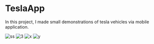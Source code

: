 # TeslaApp

In this project, I made small demonstrations of tesla vehicles via mobile application.

![ss](https://user-images.githubusercontent.com/73845925/131028329-21488da3-2470-4d7d-aa6f-72f9c6e28df1.png)
![3](https://user-images.githubusercontent.com/73845925/131024961-35d33fae-fff3-408f-a101-dbf7e7c75322.png)
![x](https://user-images.githubusercontent.com/73845925/131024964-2b6902e8-98f5-4372-b5a8-e410a964fff8.png)
![y](https://user-images.githubusercontent.com/73845925/131024968-9b4192f8-56c5-46b5-8e69-cb81453b7baa.png)

